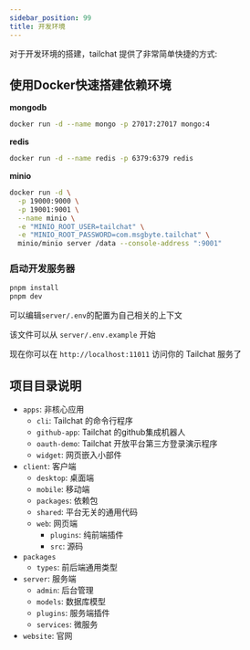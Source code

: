 ```yaml
---
sidebar_position: 99
title: 开发环境
---
```


对于开发环境的搭建，tailchat 提供了非常简单快捷的方式:

## 使用Docker快速搭建依赖环境

**mongodb**
```bash
docker run -d --name mongo -p 27017:27017 mongo:4
```

**redis**
```bash
docker run -d --name redis -p 6379:6379 redis
```

**minio**
```bash
docker run -d \
  -p 19000:9000 \
  -p 19001:9001 \
  --name minio \
  -e "MINIO_ROOT_USER=tailchat" \
  -e "MINIO_ROOT_PASSWORD=com.msgbyte.tailchat" \
  minio/minio server /data --console-address ":9001"
```

### 启动开发服务器

```bash
pnpm install
pnpm dev
```

可以编辑`server/.env`的配置为自己相关的上下文

该文件可以从 `server/.env.example` 开始

现在你可以在 `http://localhost:11011` 访问你的 Tailchat 服务了

## 项目目录说明

- `apps`: 非核心应用
  - `cli`: Tailchat 的命令行程序
  - `github-app`: Tailchat 的github集成机器人
  - `oauth-demo`: Tailchat 开放平台第三方登录演示程序
  - `widget`: 网页嵌入小部件
- `client`: 客户端
  - `desktop`: 桌面端
  - `mobile`: 移动端
  - `packages`: 依赖包
  - `shared`: 平台无关的通用代码
  - `web`: 网页端
    - `plugins`: 纯前端插件
    - `src`: 源码
- `packages`
  - `types`: 前后端通用类型
- `server`: 服务端
  - `admin`: 后台管理
  - `models`: 数据库模型
  - `plugins`: 服务端插件
  - `services`: 微服务
- `website`: 官网
  